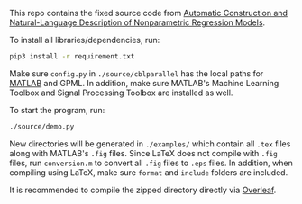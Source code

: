 This repo contains the fixed source code from [Automatic Construction and Natural-Language Description of Nonparametric Regression Models](https://github.com/jamesrobertlloyd/gpss-research).

To install all libraries/dependencies, run:
```bash
pip3 install -r requirement.txt
```

Make sure `config.py` in `./source/cblparallel` has the local paths for [MATLAB](https://www.mathworks.com/products/matlab.html) and GPML. In addition, make sure MATLAB's Machine Learning Toolbox and Signal Processing Toolbox are installed as well.

To start the program, run:
```bash
./source/demo.py
```

New directories will be generated in `./examples/` which contain all `.tex` files along with MATLAB's `.fig` files. Since LaTeX does not compile with `.fig` files, run `conversion.m` to convert all `.fig` files to `.eps` files. In addition, when compiling using LaTeX, make sure `format` and `include` folders are included.

It is recommended to compile the zipped directory directly via [Overleaf](https://www.overleaf.com).
